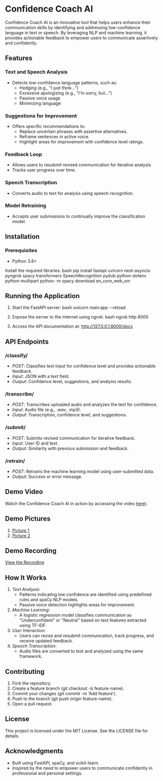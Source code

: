 # Confidence Coach AI

Confidence Coach AI is an innovative tool that helps users enhance their communication skills by identifying and addressing low-confidence language in text or speech. By leveraging NLP and machine learning, it provides actionable feedback to empower users to communicate assertively and confidently.

## Features

### Text and Speech Analysis
- Detects low-confidence language patterns, such as:
  - Hedging (e.g., "I just think...")
  - Excessive apologizing (e.g., "I'm sorry, but...")
  - Passive voice usage
  - Minimizing language

### Suggestions for Improvement
- Offers specific recommendations to:
  - Replace uncertain phrases with assertive alternatives.
  - Reframe sentences in active voice.
  - Highlight areas for improvement with confidence level ratings.

### Feedback Loop
- Allows users to resubmit revised communication for iterative analysis.
- Tracks user progress over time.

### Speech Transcription
- Converts audio to text for analysis using speech recognition.

### Model Retraining
- Accepts user submissions to continually improve the classification model.

## Installation

### Prerequisites
- Python 3.8+

Install the required libraries:
bash
pip install fastapi uvicorn nest-asyncio pyngrok spacy transformers SpeechRecognition pydub python-dotenv python-multipart
python -m spacy download en_core_web_sm


## Running the Application

1. Start the FastAPI server:
bash
uvicorn main:app --reload


2. Expose the server to the internet using ngrok:
bash
ngrok http 8000


3. Access the API documentation at:
http://127.0.0.1:8000/docs


## API Endpoints

### /classify/
- *POST*: Classifies text input for confidence level and provides actionable feedback.
- *Input*: JSON with a text field.
- *Output*: Confidence level, suggestions, and analysis results.

### /transcribe/
- *POST*: Transcribes uploaded audio and analyzes the text for confidence.
- *Input*: Audio file (e.g., .wav, .mp3).
- *Output*: Transcription, confidence level, and suggestions.

### /submit/
- *POST*: Submits revised communication for iterative feedback.
- *Input*: User ID and text.
- *Output*: Similarity with previous submission and feedback.

### /retrain/
- *POST*: Retrains the machine learning model using user-submitted data.
- *Output*: Success or error message.

## Demo Video

Watch the Confidence Coach AI in action by accessing the video [here](https://drive.google.com/file/d/1Ta-q0j31MmRSTwSfYzIW7aC1xm7J--uU/view?usp=drive_link)).

## Demo Pictures

1. [Picture 1](https://drive.google.com/file/d/1tJ43OsWKrCt9PHV2CfiD62vgtn_0TwQm/view?usp=drive_link)
2. [Picture 2](https://drive.google.com/file/d/1qwCtx3Ypr6BNQgHpMfkqdQposwKttIu2/view?usp=drive_link)

## Demo Recording

[View the Recording](https://drive.google.com/file/d/1Zq2s2A3W1jmWC7-R-DpGq3oWjXIbtHmZ/view?usp=drive_link)


## How It Works

1. *Text Analysis*:
   - Patterns indicating low confidence are identified using predefined rules and spaCy NLP models.
   - Passive voice detection highlights areas for improvement.
2. *Machine Learning*:
   - A logistic regression model classifies communication as "Underconfident" or "Neutral" based on text features extracted using TF-IDF.
3. *User Interaction*:
   - Users can revise and resubmit communication, track progress, and receive updated feedback.
4. *Speech Transcription*:
   - Audio files are converted to text and analyzed using the same framework.

## Contributing

1. Fork the repository.
2. Create a feature branch (git checkout -b feature-name).
3. Commit your changes (git commit -m 'Add feature').
4. Push to the branch (git push origin feature-name).
5. Open a pull request.


## License

This project is licensed under the MIT License. See the LICENSE file for details.

## Acknowledgments

- Built using FastAPI, spaCy, and scikit-learn.
- Inspired by the need to empower users to communicate confidently in professional and personal settings.



   

